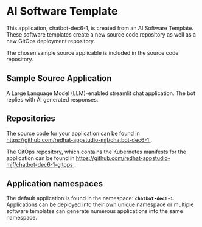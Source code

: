 # AI Software Template

This application, chatbot-dec6-1, is created from an AI Software Template. These software templates create a new source code repository as well as a new GitOps deployment repository.

The chosen sample source applicable is included in the source code repository.

## Sample Source Application

A Large Language Model (LLM)-enabled streamlit chat application. The bot replies with AI generated responses.

## Repositories

The source code for your application can be found in [https://github.com/redhat-appstudio-mjf/chatbot-dec6-1 ](https://github.com/redhat-appstudio-mjf/chatbot-dec6-1 ).
 
The GitOps repository, which contains the Kubernetes manifests for the application can be found in 
[https://github.com/redhat-appstudio-mjf/chatbot-dec6-1-gitops ](https://github.com/redhat-appstudio-mjf/chatbot-dec6-1-gitops ). 

## Application namespaces 

The default application is found in the namespace: **`chatbot-dec6-1`**. Applications can be deployed into their own unique namespace or multiple software templates can generate numerous applications into the same namespace.